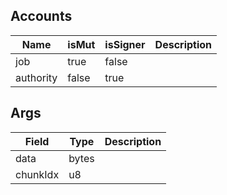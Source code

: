 ## Accounts

| Name      | isMut | isSigner | Description |
| --------- | ----- | -------- | ----------- |
| job       | true  | false    |             |
| authority | false | true     |             |

## Args

| Field    | Type  | Description |
| -------- | ----- | ----------- |
| data     | bytes |             |
| chunkIdx | u8    |             |
